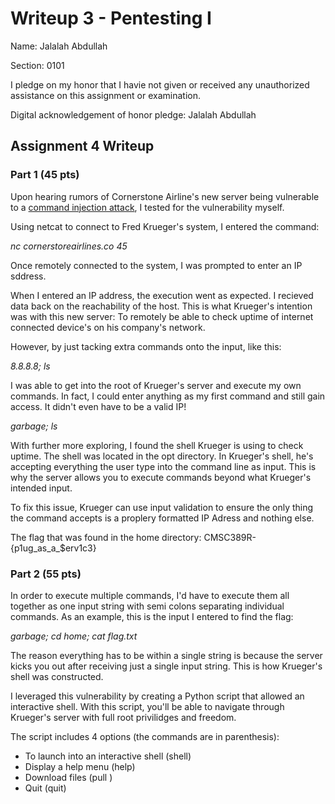 Writeup 3 - Pentesting I
======

Name: Jalalah Abdullah

Section: 0101

I pledge on my honor that I havie not given or received any unauthorized assistance on this assignment or examination.

Digital acknowledgement of honor pledge: Jalalah Abdullah

## Assignment 4 Writeup

### Part 1 (45 pts)

Upon hearing rumors of Cornerstone Airline's new server being vulnerable to a [command injection attack](https://www.netsparker.com/blog/web-security/command-injection-vulnerability/), I tested for the vulnerability myself. 

Using netcat to connect to Fred Krueger's system, I entered the command: 

*nc cornerstoreairlines.co 45* 

Once remotely connected to the system, I was prompted to enter an IP sddress.

When I entered an IP address, the execution went as expected. I recieved data back on the reachability of the host. This is what Krueger's intention was with this new server: To remotely be able to check uptime of internet connected device's on his company's network.

However, by just tacking extra commands onto the input, like this: 

*8.8.8.8; ls*

I was able to get into the root of Krueger's server and execute my own commands. In fact, I could enter anything as my first command and still gain access. It didn't even have to be a valid IP!

*garbage; ls*

With further more exploring, I found the shell Krueger is using to check uptime. The shell was located in the opt directory. In Krueger's shell, he's accepting everything the user type into the command line as input. This is why the server allows you to execute commands beyond what Krueger's intended input.

To fix this issue, Krueger can use input validation to ensure the only thing the command accepts is a proplery formatted IP Adress and nothing else. 

The flag that was found in the home directory: CMSC389R-{p1ug_as_a_$erv1c3}

### Part 2 (55 pts)

In order to execute multiple commands, I'd have to execute them all together as one input string with semi colons separating individual commands. As an example, this is the input I entered to find the flag: 

*garbage; cd home; cat flag.txt*

The reason everything has to be within a single string is because the server kicks you out after receiving just a single input string. This is how Krueger's shell was constructed.

I leveraged this vulnerability by creating a Python script that allowed an interactive shell. With this script, you'll be able to navigate through Krueger's server with full root privilidges and freedom.

The script includes 4 options (the commands are in parenthesis):

* To launch into an interactive shell (shell)
* Display a help menu (help)
* Download files (pull <remote path> <local path>)
* Quit (quit)
